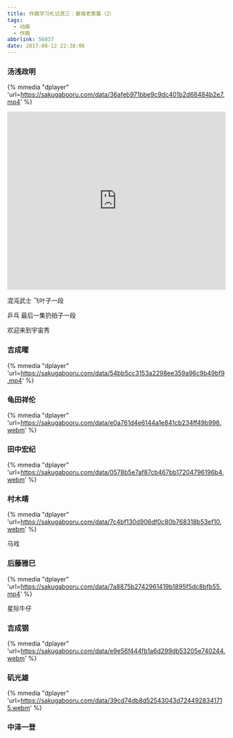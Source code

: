 ```yaml
---
title: 作画学习札记其三：暴强老害篇（2）
tags:
  - 动画
  - 作画
abbrlink: 56037
date: 2017-08-12 22:38:06
---
```


### 汤浅政明

{% mmedia "dplayer" 'url=https://sakugabooru.com/data/36afeb971bbe9c9dc401b2d68484b2e7.mp4' %}

<iframe src="https://www.bilibili.com/html/html5player.html?aid=4633569&cid=7517335&as_wide=1" width="100%" height="410" frameborder="0" webkitallowfullscreen mozallowfullscreen allowfullscreen></iframe>

混沌武士  飞叶子一段

乒乓  最后一集扔拍子一段

欢迎来到宇宙秀


### 吉成曜

{% mmedia "dplayer" 'url=https://sakugabooru.com/data/54bb5cc3153a2298ee359a96c9b49bf9.mp4' %}


### 龟田祥伦

{% mmedia "dplayer" 'url=https://sakugabooru.com/data/e0a761d4e6144a1e841cb234ff49b998.webm' %}


### 田中宏纪

{% mmedia "dplayer" 'url=https://sakugabooru.com/data/0578b5e7af87cb467bb17204796196b4.webm' %}

### 村木靖

{% mmedia "dplayer" 'url=https://sakugabooru.com/data/7c4bf130d906df0c80b768318b53ef10.webm' %}

马戏

### 后藤雅巳

{% mmedia "dplayer" 'url=https://sakugabooru.com/data/7a8875b2742961419b1895f5dc8bfb55.mp4' %}

星际牛仔

### 吉成钢

{% mmedia "dplayer" 'url=https://sakugabooru.com/data/e9e56f444fb1a6d299db53205e740244.webm' %}


### 矶光雄

{% mmedia "dplayer" 'url=https://sakugabooru.com/data/39cd74db8d52543043d7244928341715.webm' %}

### 中泽一登
